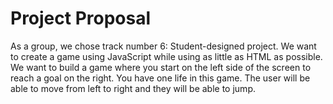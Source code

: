 # Project Proposal

As a group, we chose track number 6: Student-designed project. We want to create a game using JavaScript while using as little as HTML as possible. We want to build a game where you start on the left side of the screen to reach a goal on the right. You have one life in this game. The user will be able to move from left to right and they will be able to jump.